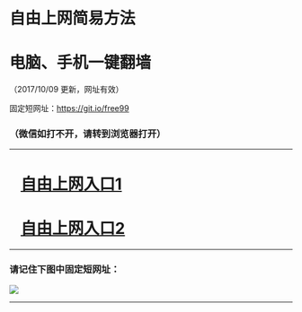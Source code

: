 ﻿# 自由上网简易方法

# 电脑、手机一键翻墙

（2017/10/09 更新，网址有效）

固定短网址：https://git.io/free99

### （微信如打不开，请转到浏览器打开）


***





# &nbsp;&nbsp; <a href="http://ft517511645.fwq-tz-1001.info/fwqtz01.html?t=100900129154 " target="_blank">自由上网入口1</a>
# &nbsp;&nbsp; <a href="http://ft255581155.fwq-tz-1002.info/fwqtz02.html?t=100900114610 " target="_blank">自由上网入口2</a>
***

### 请记住下图中固定短网址：

<img src="https://s3-us-west-2.amazonaws.com/fwq-1001/yjfq-20170905okok.png" /> 


***

